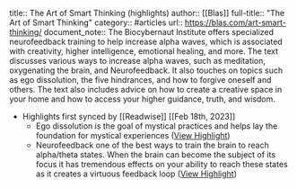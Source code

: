 title:: The Art of Smart Thinking (highlights)
author:: [[Blas]]
full-title:: "The Art of Smart Thinking"
category:: #articles
url:: https://blas.com/art-smart-thinking/
document_note:: The Biocybernaut Institute offers specialized neurofeedback training to help increase alpha waves, which is associated with creativity, higher intelligence, emotional healing, and more. The text discusses various ways to increase alpha waves, such as meditation, oxygenating the brain, and Neurofeedback. It also touches on topics such as ego dissolution, the five hindrances, and how to forgive oneself and others. The text also includes advice on how to create a creative space in your home and how to access your higher guidance, truth, and wisdom.

- Highlights first synced by [[Readwise]] [[Feb 18th, 2023]]
	- Ego dissolution is the goal of mystical practices and helps lay the foundation for mystical experiences ([View Highlight](https://read.readwise.io/read/01gsj09tb8m5vdsyay7vwze2sg))
	- Neurofeedback one of the best ways to train the brain to reach alpha/theta states. When the brain can become the subject of its focus it has tremendous effects on your ability to reach these states as it creates a virtuous feedback loop ([View Highlight](https://read.readwise.io/read/01gsj09wrvh48n9q5kyamvsdfc))